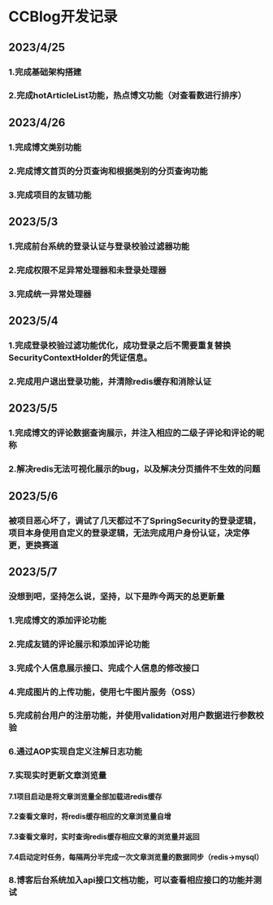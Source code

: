 # 						CCBlog开发记录
## 2023/4/25

### 1.完成基础架构搭建

### 2.完成hotArticleList功能，热点博文功能（对查看数进行排序）

## 2023/4/26

### 1.完成博文类别功能

### 2.完成博文首页的分页查询和根据类别的分页查询功能

### 3.完成项目的友链功能

## 2023/5/3

### 1.完成前台系统的登录认证与登录校验过滤器功能

### 2.完成权限不足异常处理器和未登录处理器

### 3.完成统一异常处理器

## 2023/5/4

### 1.完成登录校验过滤功能优化，成功登录之后不需要重复替换SecurityContextHolder的凭证信息。

### 2.完成用户退出登录功能，并清除redis缓存和消除认证

## 2023/5/5

### 1.完成博文的评论数据查询展示，并注入相应的二级子评论和评论的昵称

### 2.解决redis无法可视化展示的bug，以及解决分页插件不生效的问题

## 2023/5/6

### 被项目恶心坏了，调试了几天都过不了SpringSecurity的登录逻辑，项目本身使用自定义的登录逻辑，无法完成用户身份认证，决定停更，更换赛道

## 2023/5/7

### 没想到吧，坚持怎么说，坚持，以下是昨今两天的总更新量

### 1.完成博文的添加评论功能

### 2.完成友链的评论展示和添加评论功能

### 3.完成个人信息展示接口、完成个人信息的修改接口

### 4.完成图片的上传功能，使用七牛图片服务（OSS）

### 5.完成前台用户的注册功能，并使用validation对用户数据进行参数校验

### 6.通过AOP实现自定义注解日志功能

### 7.实现实时更新文章浏览量

#### 7.1项目启动是将文章浏览量全部加载进redis缓存

#### 7.2查看文章时，将redis缓存相应的文章浏览量自增

#### 7.3查看文章时，实时查询redis缓存相应文章的浏览量并返回

#### 7.4启动定时任务，每隔两分半完成一次文章浏览量的数据同步（redis->mysql）

### 8.博客后台系统加入api接口文档功能，可以查看相应接口的功能并测试